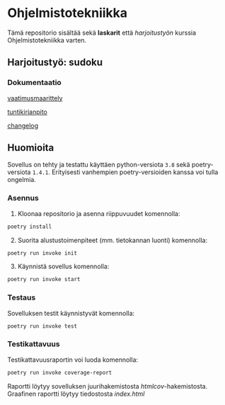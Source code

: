 # Ohjelmistotekniikka

Tämä repositorio sisältää sekä **laskarit** että *harjoitustyön* kurssia Ohjelmistotekniikka varten.

## Harjoitustyö: sudoku
### Dokumentaatio
[vaatimusmaarittely](https://github.com/jnnhan/ot-sudoku/blob/main/dokumentaatio/vaatimusmaarittely.md)

[tuntikirjanpito](https://github.com/jnnhan/ot-sudoku/blob/main/dokumentaatio/tuntikirjanpito.md)

[changelog](https://github.com/jnnhan/ot-sudoku/blob/main/dokumentaatio/changelog.md)


## Huomioita
Sovellus on tehty ja testattu käyttäen python-versiota `3.8` sekä poetry-versiota `1.4.1`. Erityisesti vanhempien poetry-versioiden kanssa voi tulla ongelmia.
 
### Asennus
1. Kloonaa repositorio ja asenna riippuvuudet komennolla:

```bash
poetry install
```

2. Suorita alustustoimenpiteet (mm. tietokannan luonti) komennolla:

```bash
poetry run invoke init
```

3. Käynnistä sovellus komennolla:

```bash
poetry run invoke start
```

### Testaus

Sovelluksen testit käynnistyvät komennolla:

```bash
poetry run invoke test
```

### Testikattavuus

Testikattavuusraportin voi luoda komennolla:

```bash
poetry run invoke coverage-report
```

Raportti löytyy sovelluksen juurihakemistosta *htmlcov*-hakemistosta. Graafinen raportti löytyy tiedostosta *index.html*

